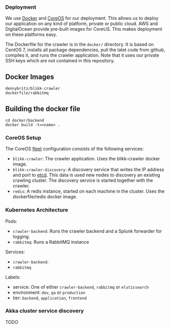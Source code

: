 ### Deployment

We use [Docker](docker.com) and [CoreOS](https://coreos.com/) for our deployment. This allows us to deploy our application on any kind of platform, private or public cloud. AWS and DigitalOcean provide pre-built images for CoreUS. This makes deployment on these platforms easy.

The Dockerfile for the crawler is in the `docker/` directory. It is based on CentOS 7, installs all package dependencies, pull the latet code from github, compiles it, and runs the crawler application. Note that it uses our private SSH keys which are not contained in this repository.

## Docker Images
    
    dennybritz/blikk-crawler
    dockerfile/rabbitmq

## Building the docker file
    
    cd docker/backend
    docker build -t=<name> .


### CoreOS Setup

The CoreOS [fleet](https://coreos.com/docs/launching-containers/launching/launching-containers-fleet) configuration consists of the following services:

- `blikk-crawler`: The crawler application. Uses the blikk-crawler docker image.
- `blikk-crawler-discovery`: A discovery service that writes the IP address and port to [etcd](https://coreos.com/docs/distributed-configuration/getting-started-with-etcd). This data is used new nodes to discovery an existing crawling cluster. The discovery service is started together with the crawler.
- `redis`:  A redis instance, started on each machine in the cluster. Uses the dockerfile/redis docker image.

### Kubernetes Architecture

Pods:
  
- `crawler-backend`: Runs the crawler backend and a Splunk forwarder for logging.
- `rabbitmq`: Runs a RabbitMQ instance


Services:

- `crawler-backend`: 
- `rabbitmq` 


Labels:

  - service: One of either `crawler-backend`, `rabbitmq` or `elsticsearch`
  - environment: `dev`, `qa` or `production`
  - tier: `backend`, `application`, `frontend`


### Akka cluster service discovery

TODO
